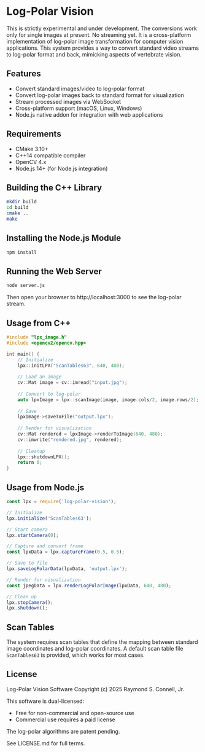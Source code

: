 # Log-Polar Vision
This is strictly experimental and under development. The conversions work only for single images at present. No streaming yet. It is a cross-platform implementation of log-polar image transformation for computer vision applications. This system provides a way to convert standard video streams to log-polar format and back, mimicking aspects of vertebrate vision.

## Features

- Convert standard images/video to log-polar format
- Convert log-polar images back to standard format for visualization
- Stream processed images via WebSocket
- Cross-platform support (macOS, Linux, Windows)
- Node.js native addon for integration with web applications

## Requirements

- CMake 3.10+
- C++14 compatible compiler
- OpenCV 4.x
- Node.js 14+ (for Node.js integration)

## Building the C++ Library

```bash
mkdir build
cd build
cmake ..
make
```

## Installing the Node.js Module

```bash
npm install
```

## Running the Web Server

```bash
node server.js
```

Then open your browser to http://localhost:3000 to see the log-polar stream.

## Usage from C++

```cpp
#include "lpx_image.h"
#include <opencv2/opencv.hpp>

int main() {
    // Initialize
    lpx::initLPX("ScanTables63", 640, 480);
    
    // Load an image
    cv::Mat image = cv::imread("input.jpg");
    
    // Convert to log-polar
    auto lpxImage = lpx::scanImage(image, image.cols/2, image.rows/2);
    
    // Save
    lpxImage->saveToFile("output.lpx");
    
    // Render for visualization
    cv::Mat rendered = lpxImage->renderToImage(640, 480);
    cv::imwrite("rendered.jpg", rendered);
    
    // Cleanup
    lpx::shutdownLPX();
    return 0;
}
```

## Usage from Node.js

```javascript
const lpx = require('log-polar-vision');

// Initialize
lpx.initialize('ScanTables63');

// Start camera
lpx.startCamera(0);

// Capture and convert frame
const lpxData = lpx.captureFrame(0.5, 0.5);

// Save to file
lpx.saveLogPolarData(lpxData, 'output.lpx');

// Render for visualization
const jpegData = lpx.renderLogPolarImage(lpxData, 640, 480);

// Clean up
lpx.stopCamera();
lpx.shutdown();
```

## Scan Tables

The system requires scan tables that define the mapping between standard image coordinates and log-polar coordinates. A default scan table file `ScanTables63` is provided, which works for most cases.

## License

Log-Polar Vision Software
Copyright (c) 2025 Raymond S. Connell, Jr.
 
This software is dual-licensed:
 - Free for non-commercial and open-source use
 - Commercial use requires a paid license
 
The log-polar algorithms are patent pending.
 
See LICENSE.md for full terms.
